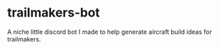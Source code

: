 # trailmakers-bot
A niche little discord bot I made to help generate aircraft build ideas for trailmakers.
